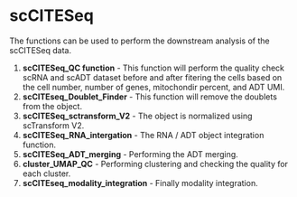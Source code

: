 # scCITESeq
 
The functions can be used to perform the downstream analysis of the scCITESeq data.
1. **scCITESeq_QC function** - This function will perform the quality check scRNA and scADT dataset before and after fitering the cells based on the cell number, number of genes, mitochondir percent, and ADT UMI. 
2. **scCITEseq_Doublet_Finder** - This function will remove the doublets from the object.
3. **scCITESeq_sctransform_V2** - The object is normalized using scTransform V2. 
4. **scCITESeq_RNA_intergation** - The RNA / ADT object integration function.
5. **scCITESeq_ADT_merging** - Performing the ADT merging.
6. **cluster_UMAP_QC** - Performing clustering and checking the quality for each cluster.
7. **scCITEseq_modality_integration** - Finally modality integration.
